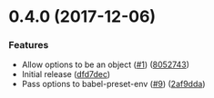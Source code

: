 <a name="0.4.0"></a>
# 0.4.0 (2017-12-06)


### Features

* Allow options to be an object ([#1](https://github.com/ls-age/babel-preset/issues/1)) ([8052743](https://github.com/ls-age/babel-preset/commit/8052743))
* Initial release ([dfd7dec](https://github.com/ls-age/babel-preset/commit/dfd7dec))
* Pass options to babel-preset-env ([#9](https://github.com/ls-age/babel-preset/issues/9)) ([2af9dda](https://github.com/ls-age/babel-preset/commit/2af9dda))



